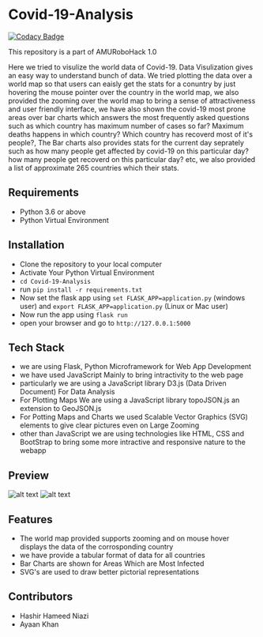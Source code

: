 # Covid-19-Analysis

[![Codacy Badge](https://api.codacy.com/project/badge/Grade/83e0cdf67dec4d45859abca2307192e8)](https://app.codacy.com/manual/ayaankhan98/Covid-19-Analysis?utm_source=github.com&utm_medium=referral&utm_content=ayaankhan98/Covid-19-Analysis&utm_campaign=Badge_Grade_Dashboard)

This repository is a part of AMURoboHack 1.0

Here we tried to visulize the world data of Covid-19. Data Visulization gives an easy way to understand bunch of data. We tried plotting the data over a world map so that users can eaisly get the stats for a conuntry by just hovering the mouse pointer over the country in the world map, we also provided the zooming over the world map to bring a sense of attractiveness and user friendly interface, we have also shown the covid-19 most prone areas over bar charts which answers the most frequently asked questions such as which country has maximum number of cases so far? Maximum deaths happens in which country? Which country has recoverd most of it's people?, The Bar charts also provides stats for the current day seprately such as how many people get affected by covid-19 on this particular day? how many people get recoverd on this particular day? etc, we also provided a list of approximate 265 countries which their stats.


## Requirements
- Python 3.6 or above
- Python Virtual Environment


## Installation

- Clone the repository to your local computer
- Activate Your Python Virtual Environment
- `cd Covid-19-Analysis`
- run `pip install -r requirements.txt`
- Now set the flask app using `set FLASK_APP=application.py` (windows user) and `export FLASK_APP=application.py` (Linux or Mac user)
- Now run the app using `flask run`
- open your browser and go to `http://127.0.0.1:5000`


## Tech Stack

- we are using Flask, Python Microframework for Web App Development
- we have used JavaScript Mainly to bring intractivity to the web page
- particularly we are using a JavaScript library D3.js (Data Driven Document) For Data Analysis
- For Plotting Maps We are using a JavaScript library topoJSON.js an extension to GeoJSON.js
- For Potting Maps and Charts we used Scalable Vector Graphics (SVG) elements to give clear pictures even on Large Zooming
- other than JavaScript we are using technologies like HTML, CSS and BootStrap to bring some more intractive and responsive nature to the webapp


## Preview

![alt text](./images/Screenshot(31).png)
![alt text](./images/Graphs.png)


## Features

- The world map provided supports zooming and on mouse hover displays the data of the corrosponding country
- we have provide a tabular format of data for all countries
- Bar Charts are shown for Areas Which are Most Infected
- SVG's are used to draw better pictorial representations


## Contributors
- Hashir Hameed Niazi
- Ayaan Khan